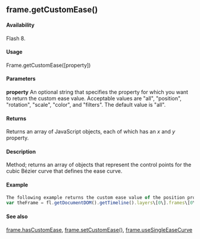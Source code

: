 ## frame.getCustomEase()

#### Availability

Flash 8.

#### Usage

Frame.getCustomEase(\[property\])

#### Parameters

**property** An optional string that specifies the property for which you want to return the custom ease value. Acceptable values are "all", "position", "rotation", "scale", "color", and "filters". The default value is "all".

#### Returns

Returns an array of JavaScript objects, each of which has an *x* and *y* property.

#### Description

Method; returns an array of objects that represent the control points for the cubic Bézier curve that defines the ease curve.

#### Example

```javascript
The following example returns the custom ease value of the position property for the first frame in the top layer:
var theFrame = fl.getDocumentDOM().getTimeline().layers\[0\].frames\[0\] var easeArray = theFrame.getCustomEase("position");

```
#### See also

[frame.hasCustomEase](#_bookmark609), [frame.setCustomEase()](#_bookmark623), [frame.useSingleEaseCurve](#_bookmark642)
